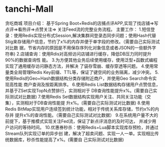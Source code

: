 # tanchi-Mall
贪吃商城
项目介绍：
基于Spring Boot+Redis的店捕点评APP,实现了找店铺=>写点评=>看热评=>点赞关注=>
关注Feed流的完整业务流程。
主要工作：
1.短信登录：使用Redis实现分布式Session,解决集群间登录态同步问题；使用Hash代替
Stig来存储用户信息，节约了x%的内存并便于单字段的修改。（需要自己实际测试对比数
据，节省内存的原因是不用保存序列化对象信息或者JSON的一些额外字符串)
2.店铺查询：使用Rdis对高频访问店铺进行缓存，降低DB压力同时提升90%的数据查询性
能。
3.为方便其他业务后续使用缓存，使用泛型+函数式编程实现了通用缓存访问静态方法，并解决
了袋存雪崩、缓存穿透等问题。
4.使用常量类全局管理Redis Key前缀、TTL等，保证了键空间的业务隔离，减少冲突。
5.使用Redis的Geo+Hash数据结构分类存储附近商户，并使用Geo Search命令实现高性能
商户查询及按距离排序。
6.使用Redis List数据结构存储用户点赞信息，并基于ZSet实现TopN点赞排行，实测相对于
DB查询性能提升x%。(需要自己实际测试对比数据)
7.使用Redis Set数据结构实现用户关注、共同关注功能（交集），实测相对于DB查询性能提
升x%。(需要自己实际测试对比数据)
8.使用Redis BitMap实现用户连续签到统计功能，相对于传统关系库存储，节约x%的内存并
提升x%的查询性能。（需要自己实际测试对比数据）
9.在系统用户量不大的前提下，基于推模式实现关注Fed流，保证了新点评消息的及时可达，
并减少用户访问的等待时间。
10.优惠券秒杀：使用Redis+Lua脚本实现库存预检，并通过Stream队列实现订单的异步创
建，解决了超卖问题、实现一人一单。实现相比传统数据库，秒杀性能提高了x%。(需要自
己实际测试对比数据)
